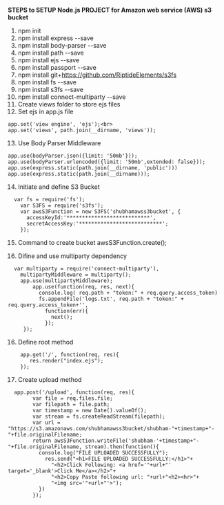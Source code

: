 **STEPS to SETUP Node.js PROJECT for Amazon web service (AWS) s3 bucket**

1. npm init
2. npm install express --save
3. npm install body-parser --save
4. npm install path --save
5. npm install ejs --save
6. npm install passport --save
7. npm install git+https://github.com/RiptideElements/s3fs
8. npm install fs --save
9. npm install s3fs --save
10. npm install connect-multiparty --save
11. Create views folder to store ejs files
12. Set ejs in app.js file
>>
```nodejs
app.set('view engine', 'ejs');<br>
app.set('views', path.join(__dirname, 'views'));
```
13. Use Body Parser Middleware 
>>
```nodejs
app.use(bodyParser.json({limit: '50mb'})); 
app.use(bodyParser.urlencoded({limit: '50mb',extended: false}));
app.use(express.static(path.join(__dirname, 'public')))
app.use(express.static(path.join(__dirname)));
```

14. Initiate and define S3 Bucket
>>
```nodejs
  var fs = require('fs');
	var S3FS = require('s3fs');
	var awsS3Function = new S3FS('shubhamawss3bucket', {
	  accessKeyId:'***************************',
	  secretAccessKey:'***************************';
	});
```

15. Command to create bucket
	awsS3Function.create();

16. Difine and use multiparty dependency
>>
```nodejs
  var multiparty = require('connect-multiparty'),
	multipartyMiddleware = multiparty();
	app.use(multipartyMiddleware);
	    app.use(function(req, res, next){
	      console.log( req.path + "token:" + req.query.access_token)
	      fs.appendFile('logs.txt', req.path + "token:" + req.query.access_token+'', 
	        function(err){
	          next();
	        });
	 });
```

16. Define root method
>>
```nodejs
    app.get('/', function(req, res){       
	   res.render("index.ejs");
	});
```

17. Create upload method
>>
```nodejs
  app.post('/upload', function(req, res){       
	    var file = req.files.file;
	    var filepath = file.path;
	    var timestamp = new Date().valueOf();
	    var stream = fs.createReadStream(filepath);
	    var url = "https://s3.amazonaws.com/shubhamawss3bucket/shubham-"+timestamp+"-"+file.originalFilename;
	    return awsS3Function.writeFile('shubham-'+timestamp+"-"+file.originalFilename, stream).then(function(){
	      console.log("FILE UPLOADED SUCCESSFULLY");
	        res.send("<h1>FILE UPLOADED SUCCESSFULLY:</h1>"+
	          "<h2>Click Following: <a href='"+url+"' target='_blank'>Click Me</a></h2>"+
	          "<h2>Copy Paste following url: "+url+"<h2><hr>"+
	          "<img src='"+url+"'>");
		  })
		});
```
